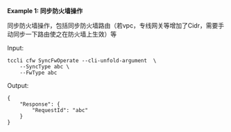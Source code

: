 **Example 1: 同步防火墙操作**

同步防火墙操作，包括同步防火墙路由（若vpc，专线网关等增加了Cidr，需要手动同步一下路由使之在防火墙上生效）等

Input: 

```
tccli cfw SyncFwOperate --cli-unfold-argument  \
    --SyncType abc \
    --FwType abc
```

Output: 
```
{
    "Response": {
        "RequestId": "abc"
    }
}
```

